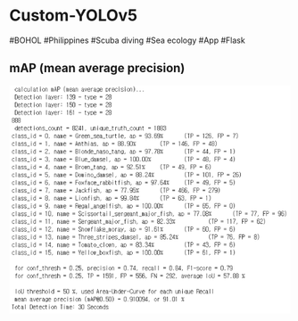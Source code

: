 # Custom-YOLOv5
#BOHOL #Philippines #Scuba diving #Sea ecology #App #Flask

## mAP (mean average precision)
<p align="left"><img src="/mAP/6.PNG" width="520"\></p>
